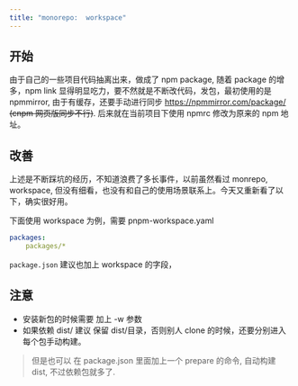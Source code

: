 ```yaml
---
title: "monorepo:  workspace"
---
```


## 开始

由于自己的一些项目代码抽离出来，做成了 npm package, 随着 package 的增多，npm link 显得明显吃力，要不然就是不断改代码，发包，最初使用的是 npmmirror, 由于有缓存，还要手动进行同步 https://npmmirror.com/package/ ~~(cnpm 网页版同步不行)~~. 后来就在当前项目下使用 npmrc 修改为原来的 npm 地址。

## 改善

上述是不断踩坑的经历，不知道浪费了多长事件，以前虽然看过 monrepo, workspace, 但没有细看，也没有和自己的使用场景联系上。今天又重新看了以下，确实很好用。

下面使用 workspace 为例，需要 pnpm-workspace.yaml

```yaml
packages:
	packages/*
```

`package.json` 建议也加上 workspace 的字段，

## 注意

- 安装新包的时候需要 加上 -w 参数
- 如果依赖 dist/ 建议 保留 dist/目录，否则别人 clone 的时候，还要分别进入每个包手动构建。

> 但是也可以 在 package.json 里面加上一个 prepare 的命令, 自动构建 dist, 不过依赖包就多了.
